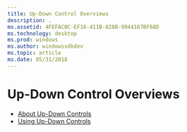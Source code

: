 ```yaml
---
title: Up-Down Control Overviews
description: .
ms.assetid: 4FEFAC0C-EF16-411B-828B-9944167BF68D
ms.technology: desktop
ms.prod: windows
ms.author: windowssdkdev
ms.topic: article
ms.date: 05/31/2018
---
```


# Up-Down Control Overviews

-   [About Up-Down Controls](up-down-controls.md)
-   [Using Up-Down Controls](using-up-down-controls.md)

 

 




